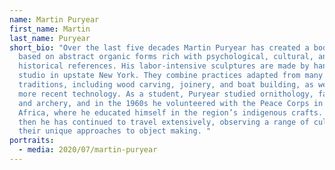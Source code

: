 ```yaml
---
name: Martin Puryear
first_name: Martin
last_name: Puryear
short_bio: "Over the last five decades Martin Puryear has created a body of work
  based on abstract organic forms rich with psychological, cultural, and
  historical references. His labor-intensive sculptures are made by hand at his
  studio in upstate New York. They combine practices adapted from many different
  traditions, including wood carving, joinery, and boat building, as well as
  more recent technology. As a student, Puryear studied ornithology, falconry,
  and archery, and in the 1960s he volunteered with the Peace Corps in west
  Africa, where he educated himself in the region’s indigenous crafts. Since
  then he has continued to travel extensively, observing a range of cultures and
  their unique approaches to object making. "
portraits:
  - media: 2020/07/martin-puryear
---
```

